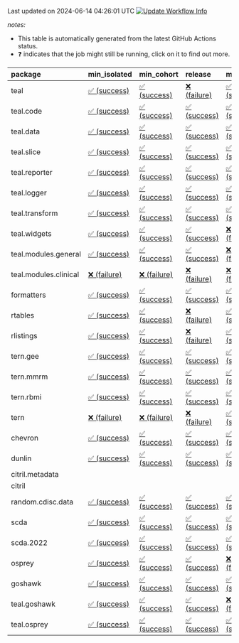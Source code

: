 Last updated on 2024-06-14 04:26:01 UTC [![Update Workflow
Info](https://github.com/averissimo/verdepcheck-status/actions/workflows/update.yaml/badge.svg)](https://github.com/averissimo/verdepcheck-status/actions/workflows/update.yaml)

*notes:*

-   This table is automatically generated from the latest GitHub Actions
    status.
-   ❓ indicates that the job might still be running, click on it to
    find out more.

<table>
<colgroup>
<col style="width: 4%" />
<col style="width: 23%" />
<col style="width: 23%" />
<col style="width: 23%" />
<col style="width: 23%" />
</colgroup>
<thead>
<tr class="header">
<th style="text-align: left;">package</th>
<th style="text-align: left;">min_isolated</th>
<th style="text-align: left;">min_cohort</th>
<th style="text-align: left;">release</th>
<th style="text-align: left;">max</th>
</tr>
</thead>
<tbody>
<tr class="odd">
<td style="text-align: left;">teal</td>
<td
style="text-align: left;"><a href="https://github.com/insightsengineering/teal/actions/runs/9480329557/job/26120747893">✅
(success)</a></td>
<td
style="text-align: left;"><a href="https://github.com/insightsengineering/teal/actions/runs/9480329557/job/26120747567">✅
(success)</a></td>
<td
style="text-align: left;"><a href="https://github.com/insightsengineering/teal/actions/runs/9480329557/job/26120748290">❌
(failure)</a></td>
<td
style="text-align: left;"><a href="https://github.com/insightsengineering/teal/actions/runs/9480329557/job/26120747207">✅
(success)</a></td>
</tr>
<tr class="even">
<td style="text-align: left;">teal.code</td>
<td
style="text-align: left;"><a href="https://github.com/insightsengineering/teal.code/actions/runs/9480363282/job/26120863014">✅
(success)</a></td>
<td
style="text-align: left;"><a href="https://github.com/insightsengineering/teal.code/actions/runs/9480363282/job/26120861928">✅
(success)</a></td>
<td
style="text-align: left;"><a href="https://github.com/insightsengineering/teal.code/actions/runs/9480363282/job/26120862700">✅
(success)</a></td>
<td
style="text-align: left;"><a href="https://github.com/insightsengineering/teal.code/actions/runs/9480363282/job/26120862382">✅
(success)</a></td>
</tr>
<tr class="odd">
<td style="text-align: left;">teal.data</td>
<td
style="text-align: left;"><a href="https://github.com/insightsengineering/teal.data/actions/runs/9480363705/job/26120864107">✅
(success)</a></td>
<td
style="text-align: left;"><a href="https://github.com/insightsengineering/teal.data/actions/runs/9480363705/job/26120863430">✅
(success)</a></td>
<td
style="text-align: left;"><a href="https://github.com/insightsengineering/teal.data/actions/runs/9480363705/job/26120864384">✅
(success)</a></td>
<td
style="text-align: left;"><a href="https://github.com/insightsengineering/teal.data/actions/runs/9480363705/job/26120863790">✅
(success)</a></td>
</tr>
<tr class="even">
<td style="text-align: left;">teal.slice</td>
<td
style="text-align: left;"><a href="https://github.com/insightsengineering/teal.slice/actions/runs/9480365731/job/26120870872">✅
(success)</a></td>
<td
style="text-align: left;"><a href="https://github.com/insightsengineering/teal.slice/actions/runs/9480365731/job/26120870551">✅
(success)</a></td>
<td
style="text-align: left;"><a href="https://github.com/insightsengineering/teal.slice/actions/runs/9480365731/job/26120871183">✅
(success)</a></td>
<td
style="text-align: left;"><a href="https://github.com/insightsengineering/teal.slice/actions/runs/9480365731/job/26120870217">✅
(success)</a></td>
</tr>
<tr class="odd">
<td style="text-align: left;">teal.reporter</td>
<td
style="text-align: left;"><a href="https://github.com/insightsengineering/teal.reporter/actions/runs/9482570426/job/26127732133">✅
(success)</a></td>
<td
style="text-align: left;"><a href="https://github.com/insightsengineering/teal.reporter/actions/runs/9482570426/job/26127731399">✅
(success)</a></td>
<td
style="text-align: left;"><a href="https://github.com/insightsengineering/teal.reporter/actions/runs/9482570426/job/26127732470">✅
(success)</a></td>
<td
style="text-align: left;"><a href="https://github.com/insightsengineering/teal.reporter/actions/runs/9482570426/job/26127731763">✅
(success)</a></td>
</tr>
<tr class="even">
<td style="text-align: left;">teal.logger</td>
<td
style="text-align: left;"><a href="https://github.com/insightsengineering/teal.logger/actions/runs/9480367996/job/26120879513">✅
(success)</a></td>
<td
style="text-align: left;"><a href="https://github.com/insightsengineering/teal.logger/actions/runs/9480367996/job/26120878883">✅
(success)</a></td>
<td
style="text-align: left;"><a href="https://github.com/insightsengineering/teal.logger/actions/runs/9480367996/job/26120879779">✅
(success)</a></td>
<td
style="text-align: left;"><a href="https://github.com/insightsengineering/teal.logger/actions/runs/9480367996/job/26120879252">✅
(success)</a></td>
</tr>
<tr class="odd">
<td style="text-align: left;">teal.transform</td>
<td
style="text-align: left;"><a href="https://github.com/insightsengineering/teal.transform/actions/runs/9480368388/job/26120881139">✅
(success)</a></td>
<td
style="text-align: left;"><a href="https://github.com/insightsengineering/teal.transform/actions/runs/9480368388/job/26120880506">✅
(success)</a></td>
<td
style="text-align: left;"><a href="https://github.com/insightsengineering/teal.transform/actions/runs/9480368388/job/26120881493">✅
(success)</a></td>
<td
style="text-align: left;"><a href="https://github.com/insightsengineering/teal.transform/actions/runs/9480368388/job/26120880886">✅
(success)</a></td>
</tr>
<tr class="even">
<td style="text-align: left;">teal.widgets</td>
<td
style="text-align: left;"><a href="https://github.com/insightsengineering/teal.widgets/actions/runs/9480368866/job/26120883342">✅
(success)</a></td>
<td
style="text-align: left;"><a href="https://github.com/insightsengineering/teal.widgets/actions/runs/9480368866/job/26120882358">✅
(success)</a></td>
<td
style="text-align: left;"><a href="https://github.com/insightsengineering/teal.widgets/actions/runs/9480368866/job/26120882592">✅
(success)</a></td>
<td
style="text-align: left;"><a href="https://github.com/insightsengineering/teal.widgets/actions/runs/9480368866/job/26120882109">❌
(failure)</a></td>
</tr>
<tr class="odd">
<td style="text-align: left;">teal.modules.general</td>
<td
style="text-align: left;"><a href="https://github.com/insightsengineering/teal.modules.general/actions/runs/9480369222/job/26120884671">✅
(success)</a></td>
<td
style="text-align: left;"><a href="https://github.com/insightsengineering/teal.modules.general/actions/runs/9480369222/job/26120884046">✅
(success)</a></td>
<td
style="text-align: left;"><a href="https://github.com/insightsengineering/teal.modules.general/actions/runs/9480369222/job/26120885032">✅
(success)</a></td>
<td
style="text-align: left;"><a href="https://github.com/insightsengineering/teal.modules.general/actions/runs/9480369222/job/26120884347">❌
(failure)</a></td>
</tr>
<tr class="even">
<td style="text-align: left;">teal.modules.clinical</td>
<td
style="text-align: left;"><a href="https://github.com/insightsengineering/teal.modules.clinical/actions/runs/9480321755/job/26120723142">❌
(failure)</a></td>
<td
style="text-align: left;"><a href="https://github.com/insightsengineering/teal.modules.clinical/actions/runs/9480321755/job/26120722405">❌
(failure)</a></td>
<td
style="text-align: left;"><a href="https://github.com/insightsengineering/teal.modules.clinical/actions/runs/9480321755/job/26120722792">❌
(failure)</a></td>
<td
style="text-align: left;"><a href="https://github.com/insightsengineering/teal.modules.clinical/actions/runs/9480321755/job/26120723535">❌
(failure)</a></td>
</tr>
<tr class="odd">
<td style="text-align: left;">formatters</td>
<td
style="text-align: left;"><a href="https://github.com/insightsengineering/formatters/actions/runs/9480371836/job/26120892476">✅
(success)</a></td>
<td
style="text-align: left;"><a href="https://github.com/insightsengineering/formatters/actions/runs/9480371836/job/26120892167">✅
(success)</a></td>
<td
style="text-align: left;"><a href="https://github.com/insightsengineering/formatters/actions/runs/9480371836/job/26120892825">✅
(success)</a></td>
<td
style="text-align: left;"><a href="https://github.com/insightsengineering/formatters/actions/runs/9480371836/job/26120891851">✅
(success)</a></td>
</tr>
<tr class="even">
<td style="text-align: left;">rtables</td>
<td
style="text-align: left;"><a href="https://github.com/insightsengineering/rtables/actions/runs/9480370927/job/26120889883">✅
(success)</a></td>
<td
style="text-align: left;"><a href="https://github.com/insightsengineering/rtables/actions/runs/9480370927/job/26120889544">✅
(success)</a></td>
<td
style="text-align: left;"><a href="https://github.com/insightsengineering/rtables/actions/runs/9480370927/job/26120890233">❌
(failure)</a></td>
<td
style="text-align: left;"><a href="https://github.com/insightsengineering/rtables/actions/runs/9480370927/job/26120889261">✅
(success)</a></td>
</tr>
<tr class="odd">
<td style="text-align: left;">rlistings</td>
<td
style="text-align: left;"><a href="https://github.com/insightsengineering/rlistings/actions/runs/9480372739/job/26120895948">✅
(success)</a></td>
<td
style="text-align: left;"><a href="https://github.com/insightsengineering/rlistings/actions/runs/9480372739/job/26120895716">✅
(success)</a></td>
<td
style="text-align: left;"><a href="https://github.com/insightsengineering/rlistings/actions/runs/9480372739/job/26120896224">❌
(failure)</a></td>
<td
style="text-align: left;"><a href="https://github.com/insightsengineering/rlistings/actions/runs/9480372739/job/26120895373">✅
(success)</a></td>
</tr>
<tr class="even">
<td style="text-align: left;">tern.gee</td>
<td
style="text-align: left;"><a href="https://github.com/insightsengineering/tern.gee/actions/runs/9481564158/job/26124610526">✅
(success)</a></td>
<td
style="text-align: left;"><a href="https://github.com/insightsengineering/tern.gee/actions/runs/9481564158/job/26124610799">✅
(success)</a></td>
<td
style="text-align: left;"><a href="https://github.com/insightsengineering/tern.gee/actions/runs/9481564158/job/26124611044">✅
(success)</a></td>
<td
style="text-align: left;"><a href="https://github.com/insightsengineering/tern.gee/actions/runs/9481564158/job/26124610251">✅
(success)</a></td>
</tr>
<tr class="odd">
<td style="text-align: left;">tern.mmrm</td>
<td
style="text-align: left;"><a href="https://github.com/insightsengineering/tern.mmrm/actions/runs/9480337846/job/26120775025">✅
(success)</a></td>
<td
style="text-align: left;"><a href="https://github.com/insightsengineering/tern.mmrm/actions/runs/9480337846/job/26120774447">✅
(success)</a></td>
<td
style="text-align: left;"><a href="https://github.com/insightsengineering/tern.mmrm/actions/runs/9480337846/job/26120775315">✅
(success)</a></td>
<td
style="text-align: left;"><a href="https://github.com/insightsengineering/tern.mmrm/actions/runs/9480337846/job/26120774736">✅
(success)</a></td>
</tr>
<tr class="even">
<td style="text-align: left;">tern.rbmi</td>
<td
style="text-align: left;"><a href="https://github.com/insightsengineering/tern.rbmi/actions/runs/9480373791/job/26120899642">✅
(success)</a></td>
<td
style="text-align: left;"><a href="https://github.com/insightsengineering/tern.rbmi/actions/runs/9480373791/job/26120899109">✅
(success)</a></td>
<td
style="text-align: left;"><a href="https://github.com/insightsengineering/tern.rbmi/actions/runs/9480373791/job/26120899899">✅
(success)</a></td>
<td
style="text-align: left;"><a href="https://github.com/insightsengineering/tern.rbmi/actions/runs/9480373791/job/26120899363">✅
(success)</a></td>
</tr>
<tr class="odd">
<td style="text-align: left;">tern</td>
<td
style="text-align: left;"><a href="https://github.com/insightsengineering/tern/actions/runs/9480374504/job/26120902027">❌
(failure)</a></td>
<td
style="text-align: left;"><a href="https://github.com/insightsengineering/tern/actions/runs/9480374504/job/26120901770">❌
(failure)</a></td>
<td
style="text-align: left;"><a href="https://github.com/insightsengineering/tern/actions/runs/9480374504/job/26120902590">❌
(failure)</a></td>
<td
style="text-align: left;"><a href="https://github.com/insightsengineering/tern/actions/runs/9480374504/job/26120902330">✅
(success)</a></td>
</tr>
<tr class="even">
<td style="text-align: left;">chevron</td>
<td
style="text-align: left;"><a href="https://github.com/insightsengineering/chevron/actions/runs/9480374964/job/26120902938">✅
(success)</a></td>
<td
style="text-align: left;"><a href="https://github.com/insightsengineering/chevron/actions/runs/9480374964/job/26120903813">✅
(success)</a></td>
<td
style="text-align: left;"><a href="https://github.com/insightsengineering/chevron/actions/runs/9480374964/job/26120903237">✅
(success)</a></td>
<td
style="text-align: left;"><a href="https://github.com/insightsengineering/chevron/actions/runs/9480374964/job/26120903532">✅
(success)</a></td>
</tr>
<tr class="odd">
<td style="text-align: left;">dunlin</td>
<td
style="text-align: left;"><a href="https://github.com/insightsengineering/dunlin/actions/runs/9480375371/job/26120905193">✅
(success)</a></td>
<td
style="text-align: left;"><a href="https://github.com/insightsengineering/dunlin/actions/runs/9480375371/job/26120905542">✅
(success)</a></td>
<td
style="text-align: left;"><a href="https://github.com/insightsengineering/dunlin/actions/runs/9480375371/job/26120905849">✅
(success)</a></td>
<td
style="text-align: left;"><a href="https://github.com/insightsengineering/dunlin/actions/runs/9480375371/job/26120904803">✅
(success)</a></td>
</tr>
<tr class="even">
<td style="text-align: left;">citril.metadata</td>
<td style="text-align: left;"></td>
<td style="text-align: left;"></td>
<td style="text-align: left;"></td>
<td style="text-align: left;"></td>
</tr>
<tr class="odd">
<td style="text-align: left;">citril</td>
<td style="text-align: left;"></td>
<td style="text-align: left;"></td>
<td style="text-align: left;"></td>
<td style="text-align: left;"></td>
</tr>
<tr class="even">
<td style="text-align: left;">random.cdisc.data</td>
<td
style="text-align: left;"><a href="https://github.com/insightsengineering/random.cdisc.data/actions/runs/9480375828/job/26120907296">✅
(success)</a></td>
<td
style="text-align: left;"><a href="https://github.com/insightsengineering/random.cdisc.data/actions/runs/9480375828/job/26120906713">✅
(success)</a></td>
<td
style="text-align: left;"><a href="https://github.com/insightsengineering/random.cdisc.data/actions/runs/9480375828/job/26120907528">✅
(success)</a></td>
<td
style="text-align: left;"><a href="https://github.com/insightsengineering/random.cdisc.data/actions/runs/9480375828/job/26120906983">✅
(success)</a></td>
</tr>
<tr class="odd">
<td style="text-align: left;">scda</td>
<td
style="text-align: left;"><a href="https://github.com/insightsengineering/scda/actions/runs/9480376867/job/26120910840">✅
(success)</a></td>
<td
style="text-align: left;"><a href="https://github.com/insightsengineering/scda/actions/runs/9480376867/job/26120910532">✅
(success)</a></td>
<td
style="text-align: left;"><a href="https://github.com/insightsengineering/scda/actions/runs/9480376867/job/26120911100">✅
(success)</a></td>
<td
style="text-align: left;"><a href="https://github.com/insightsengineering/scda/actions/runs/9480376867/job/26120910151">✅
(success)</a></td>
</tr>
<tr class="even">
<td style="text-align: left;">scda.2022</td>
<td
style="text-align: left;"><a href="https://github.com/insightsengineering/scda.2022/actions/runs/9480385554/job/26120937214">✅
(success)</a></td>
<td
style="text-align: left;"><a href="https://github.com/insightsengineering/scda.2022/actions/runs/9480385554/job/26120936599">✅
(success)</a></td>
<td
style="text-align: left;"><a href="https://github.com/insightsengineering/scda.2022/actions/runs/9480385554/job/26120937539">✅
(success)</a></td>
<td
style="text-align: left;"><a href="https://github.com/insightsengineering/scda.2022/actions/runs/9480385554/job/26120936926">✅
(success)</a></td>
</tr>
<tr class="odd">
<td style="text-align: left;">osprey</td>
<td
style="text-align: left;"><a href="https://github.com/insightsengineering/osprey/actions/runs/9480379978/job/26120921110">✅
(success)</a></td>
<td
style="text-align: left;"><a href="https://github.com/insightsengineering/osprey/actions/runs/9480379978/job/26120920346">✅
(success)</a></td>
<td
style="text-align: left;"><a href="https://github.com/insightsengineering/osprey/actions/runs/9480379978/job/26120921444">✅
(success)</a></td>
<td
style="text-align: left;"><a href="https://github.com/insightsengineering/osprey/actions/runs/9480379978/job/26120920772">❌
(failure)</a></td>
</tr>
<tr class="even">
<td style="text-align: left;">goshawk</td>
<td
style="text-align: left;"><a href="https://github.com/insightsengineering/goshawk/actions/runs/9480382057/job/26120927396">✅
(success)</a></td>
<td
style="text-align: left;"><a href="https://github.com/insightsengineering/goshawk/actions/runs/9480382057/job/26120927106">✅
(success)</a></td>
<td
style="text-align: left;"><a href="https://github.com/insightsengineering/goshawk/actions/runs/9480382057/job/26120927708">✅
(success)</a></td>
<td
style="text-align: left;"><a href="https://github.com/insightsengineering/goshawk/actions/runs/9480382057/job/26120926871">✅
(success)</a></td>
</tr>
<tr class="odd">
<td style="text-align: left;">teal.goshawk</td>
<td
style="text-align: left;"><a href="https://github.com/insightsengineering/teal.goshawk/actions/runs/9480383249/job/26120930950">✅
(success)</a></td>
<td
style="text-align: left;"><a href="https://github.com/insightsengineering/teal.goshawk/actions/runs/9480383249/job/26120930341">✅
(success)</a></td>
<td
style="text-align: left;"><a href="https://github.com/insightsengineering/teal.goshawk/actions/runs/9480383249/job/26120931336">✅
(success)</a></td>
<td
style="text-align: left;"><a href="https://github.com/insightsengineering/teal.goshawk/actions/runs/9480383249/job/26120930624">❌
(failure)</a></td>
</tr>
<tr class="even">
<td style="text-align: left;">teal.osprey</td>
<td
style="text-align: left;"><a href="https://github.com/insightsengineering/teal.osprey/actions/runs/9480362011/job/26120858719">✅
(success)</a></td>
<td
style="text-align: left;"><a href="https://github.com/insightsengineering/teal.osprey/actions/runs/9480362011/job/26120857965">✅
(success)</a></td>
<td
style="text-align: left;"><a href="https://github.com/insightsengineering/teal.osprey/actions/runs/9480362011/job/26120859003">✅
(success)</a></td>
<td
style="text-align: left;"><a href="https://github.com/insightsengineering/teal.osprey/actions/runs/9480362011/job/26120858462">✅
(success)</a></td>
</tr>
</tbody>
</table>
